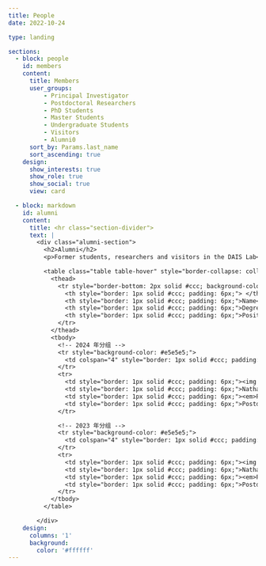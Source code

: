 ```yaml
---
title: People
date: 2022-10-24

type: landing

sections:
  - block: people
    id: members
    content:
      title: Members
      user_groups:
          - Principal Investigator
          - Postdoctoral Researchers
          - PhD Students
          - Master Students
          - Undergraduate Students
          - Visitors
          - Alumni0
      sort_by: Params.last_name
      sort_ascending: true
    design:
      show_interests: true
      show_role: true
      show_social: true 
      view: card

  - block: markdown
    id: alumni
    content:
      title: <hr class="section-divider">  
      text: |
        <div class="alumni-section">
          <h2>Alumni</h2>
          <p>Former students, researchers and visitors in the DAIS Lab</p>

          <table class="table table-hover" style="border-collapse: collapse; width: 100%; border: 1px solid #ccc; font-size: 14px;">
            <thead>
              <tr style="border-bottom: 2px solid #ccc; background-color: #f9f9f9;">
                <th style="border: 1px solid #ccc; padding: 6px;"> </th>
                <th style="border: 1px solid #ccc; padding: 6px;">Name</th>
                <th style="border: 1px solid #ccc; padding: 6px;">Degree</th>
                <th style="border: 1px solid #ccc; padding: 6px;">Position After Leaving/Now At</th>
              </tr>
            </thead>
            <tbody>
              <!-- 2024 年分组 -->
              <tr style="background-color: #e5e5e5;">
                <td colspan="4" style="border: 1px solid #ccc; padding: 6px;"><strong>2024</strong></td>
              </tr>
              <tr>
                <td style="border: 1px solid #ccc; padding: 6px;"><img src="/uploads/Alumni_img/avatar.png" width="36" style="border-radius: 50%;"></td>
                <td style="border: 1px solid #ccc; padding: 6px;">Nathan Lawrence</td>
                <td style="border: 1px solid #ccc; padding: 6px;"><em>Postdoc</em></td>
                <td style="border: 1px solid #ccc; padding: 6px;">Postdoctoral Researcher (UC San Diego)</td>
              </tr>

              <!-- 2023 年分组 -->
              <tr style="background-color: #e5e5e5;">
                <td colspan="4" style="border: 1px solid #ccc; padding: 6px;"><strong>2023</strong></td>
              </tr>
              <tr>
                <td style="border: 1px solid #ccc; padding: 6px;"><img src="/uploads/Alumni_img/avatar.png" width="36" style="border-radius: 50%;"></td>
                <td style="border: 1px solid #ccc; padding: 6px;">Nathan Lawrence</td>
                <td style="border: 1px solid #ccc; padding: 6px;"><em>Postdoc</em></td>
                <td style="border: 1px solid #ccc; padding: 6px;">Postdoctoral Researcher (UC San Diego)</td>
              </tr>
            </tbody>
          </table>

        </div>
    design:
      columns: '1'
      background:
        color: '#ffffff'
---
```

